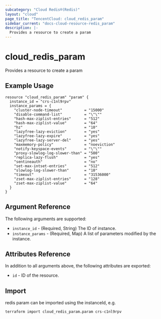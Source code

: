 ```yaml
---
subcategory: "Cloud Redis®(Redis)"
layout: "cloud"
page_title: "TencentCloud: cloud_redis_param"
sidebar_current: "docs-cloud-resource-redis_param"
description: |-
  Provides a resource to create a param
---
```


# cloud_redis_param

Provides a resource to create a param

## Example Usage

```hcl
resource "cloud_redis_param" "param" {
  instance_id = "crs-c1nl9rpv"
  instance_params = {
    "cluster-node-timeout"          = "15000"
    "disable-command-list"          = "\"\""
    "hash-max-ziplist-entries"      = "512"
    "hash-max-ziplist-value"        = "64"
    "hz"                            = "10"
    "lazyfree-lazy-eviction"        = "yes"
    "lazyfree-lazy-expire"          = "yes"
    "lazyfree-lazy-server-del"      = "yes"
    "maxmemory-policy"              = "noeviction"
    "notify-keyspace-events"        = "\"\""
    "proxy-slowlog-log-slower-than" = "500"
    "replica-lazy-flush"            = "yes"
    "sentineauth"                   = "no"
    "set-max-intset-entries"        = "512"
    "slowlog-log-slower-than"       = "10"
    "timeout"                       = "31536000"
    "zset-max-ziplist-entries"      = "128"
    "zset-max-ziplist-value"        = "64"
  }
}
```

## Argument Reference

The following arguments are supported:

* `instance_id` - (Required, String) The ID of instance.
* `instance_params` - (Required, Map) A list of parameters modified by the instance.

## Attributes Reference

In addition to all arguments above, the following attributes are exported:

* `id` - ID of the resource.



## Import

redis param can be imported using the instanceId, e.g.

```
terraform import cloud_redis_param.param crs-c1nl9rpv
```

